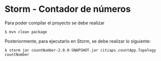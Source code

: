 # Storm - Contador de números

Para poder compilar el proyecto se debe realizar

	$ mvn clean package

Posteriormente, para ejecutarlo en Storm, se debe realizar lo siguiente:

	$ storm jar countNumber-2.0.0-SNAPSHOT.jar citiaps.countApp.Topology countNumber

